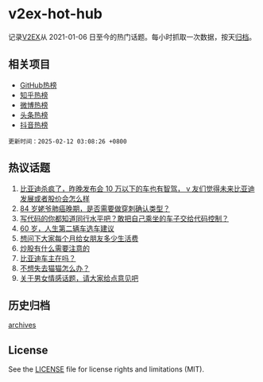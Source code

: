 # v2ex-hot-hub

 记录[V2EX](https://www.v2ex.com/)从 2021-01-06 日至今的热门话题。每小时抓取一次数据，按天[归档](archives)。
 
 ## 相关项目

- [GitHub热榜](https://github.com/lonnyzhang423/github-hot-hub)
- [知乎热榜](https://github.com/lonnyzhang423/zhihu-hot-hub)
- [微博热榜](https://github.com/lonnyzhang423/weibo-hot-hub)
- [头条热榜](https://github.com/lonnyzhang423/toutiao-hot-hub)
- [抖音热榜](https://github.com/lonnyzhang423/douyin-hot-hub)


 `更新时间：2025-02-12 03:08:26 +0800`

## 热议话题

1. [比亚迪杀疯了，昨晚发布会 10 万以下的车也有智驾， v 友们觉得未来比亚迪发展或者股价会怎么样](https://www.v2ex.com/t/1110498)
1. [84 岁姥爷肺癌晚期，是否需要做穿刺确认类型？](https://www.v2ex.com/t/1110493)
1. [写代码的你都知道同行水平吧？敢把自己乘坐的车子交给代码控制？](https://www.v2ex.com/t/1110518)
1. [60 岁，人生第二辆车选车建议](https://www.v2ex.com/t/1110494)
1. [想问下大家每个月给女朋友多少生活费](https://www.v2ex.com/t/1110706)
1. [炒股有什么需要注意的](https://www.v2ex.com/t/1110500)
1. [比亚迪车主在吗？](https://www.v2ex.com/t/1110503)
1. [不想失去猫猫怎么办？](https://www.v2ex.com/t/1110580)
1. [关于男女情感话题，请大家给点意见吧](https://www.v2ex.com/t/1110608)

## 历史归档

[archives](archives)

## License

See the [LICENSE](LICENSE) file for license rights and limitations (MIT).
